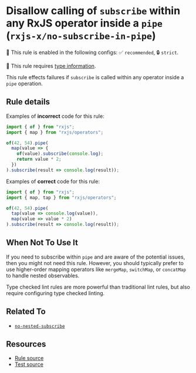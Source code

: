 # Disallow calling of `subscribe` within any RxJS operator inside a `pipe` (`rxjs-x/no-subscribe-in-pipe`)

💼 This rule is enabled in the following configs: ✅ `recommended`, 🔒 `strict`.

💭 This rule requires [type information](https://typescript-eslint.io/linting/typed-linting).

<!-- end auto-generated rule header -->

This rule effects failures if `subscribe` is called within any operator inside a `pipe` operation.

## Rule details

Examples of **incorrect** code for this rule:

```ts
import { of } from "rxjs";
import { map } from "rxjs/operators";

of(42, 54).pipe(
  map(value => {
    of(value).subscribe(console.log);
    return value * 2;
  })
).subscribe(result => console.log(result));
```

Examples of **correct** code for this rule:

```ts
import { of } from "rxjs";
import { map, tap } from "rxjs/operators";

of(42, 54).pipe(
  tap(value => console.log(value)),
  map(value => value * 2)
).subscribe(result => console.log(result));
```

## When Not To Use It

If you need to subscribe within `pipe` and are aware of the potential issues,
then you might not need this rule.
However, you should typically prefer to use higher-order mapping operators
like `mergeMap`, `switchMap`, or `concatMap` to handle nested observables.

Type checked lint rules are more powerful than traditional lint rules, but also require configuring type checked linting.

## Related To

- [`no-nested-subscribe`](./no-nested-subscribe.md)

## Resources

- [Rule source](/src/rules/no-subscribe-in-pipe.ts)
- [Test source](/tests/rules/no-subscribe-in-pipe.test.ts)
